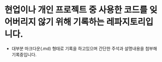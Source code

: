 # 현업이나 개인 프로젝트 중 사용한 코드를 잊어버리지 않기 위해 기록하는 레파지토리입니다.

- 대부분 마크다운(.md) 형태로 기록을 하고있으며 간단한 주석과 설명내용을 첨부해 기록중입니다.
